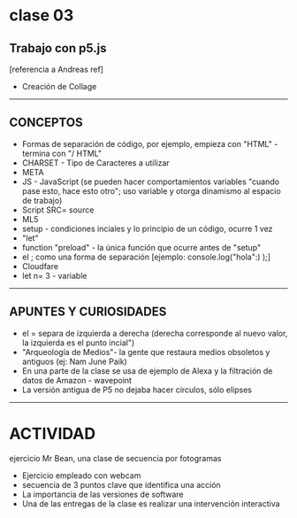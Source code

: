 # clase 03
## Trabajo con p5.js
[referencia a Andreas ref]
* Creación de Collage


* * *
## CONCEPTOS
* Formas de separación de código, por ejemplo, empieza con "HTML" - termina con "/ HTML"  
* CHARSET - Tipo de Caracteres a utilizar
* META
* JS - JavaScript  (se pueden hacer comportamientos variables "cuando pase esto, hace esto otro"; uso variable y otorga dinamismo al espacio de trabajo)
* Script SRC= source
* ML5
* setup - condiciones inciales y lo principio de un código, ocurre 1 vez
* "let"
* function "preload" - la única función que ocurre antes de "setup"
* el ; como una forma de separación [ejemplo: console.log("hola":) );]
* Cloudfare
* let n= 3 - variable

* * * 
## APUNTES Y CURIOSIDADES 
* el = separa de izquierda a derecha (derecha corresponde al nuevo valor, la izquierda es el punto incial")
* "Arqueología de Medios"- la gente que restaura medios obsoletos y antiguos (ej: Nam June Paik)
* En una parte de la clase se usa de ejemplo de Alexa y la filtración de datos de Amazon - wavepoint
* La versión antigua de P5 no dejaba hacer círculos, sólo elipses

* * *
# ACTIVIDAD
ejercicio Mr Bean, una clase de secuencia por fotogramas 
- Ejercicio empleado con webcam
- secuencia de 3 puntos clave que identifica una acción
- La importancia de las versiones de software
- Una de las entregas de la clase es realizar una intervención interactiva 
